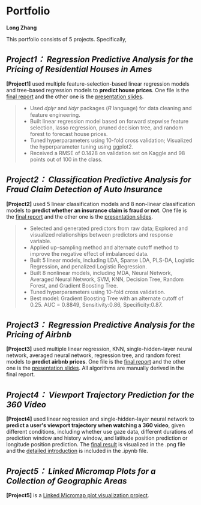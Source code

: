 # Portfolio
**Long Zhang**

This portfolio consists of 5 projects. Specifically, 

## *Project1： Regression Predictive Analysis for the Pricing of Residential Houses in Ames*
**[Project1]** used multiple feature-selection-based linear regression models and tree-based regression models to **predict house prices**. One file is the [final report]([Project1.2]PredictingHousePrices_Report.pdf) and the other one is the [presentation slides]([Project1.1]PredictingHousePrices_Slides.pdf).

> - Used 𝑑𝑝𝑙𝑦𝑟 and 𝑡𝑖𝑑𝑦𝑟 packages (𝑅 language) for data cleaning and feature engineering.
> - Built linear regression model based on forward stepwise feature selection, lasso regression, pruned decision tree, and random forest to forecast house prices.
> - Tuned hyperparameters using 10-fold cross validation; Visualized the hyperparameter tuning using ggplot2.
> - Received a RMSE of 0.1428 on validation set on Kaggle and 98 points out of 100 in the class.

## *Project2： Classification Predictive Analysis for Fraud Claim Detection of Auto Insurance*
**[Project2]** used 5 linear classification models and 8 non-linear classification models to **predict whether an insurance claim is fraud or not**. One file is the [final report]([Project2.2]AutoInsuranceFraudClaimsDetection_Report.pdf) and the other one is the [presentation slides]([Project2.1]AutoInsuranceFraudClaimsDetection_Slides.pdf).

> - Selected and generated predictors from raw data; Explored and visualized relationships between predictors and response variable.
> - Applied up-sampling method and alternate cutoff method to improve the negative effect of imbalanced data.
> - Built 5 linear models, including LDA, Sparse LDA, PLS-DA, Logistic Regression, and penalized Logistic Regression.
> - Built 8 nonlinear models, including MDA, Neural Network, Averaged Neural Network, SVM, KNN, Decision Tree, Random Forest, and Gradient Boosting Tree.
> - Tuned hyperparameters using 10-fold cross validation.
> - Best model: Gradient Boosting Tree with an alternate cutoff of 0.25. AUC = 0.8849, Sensitivity:0.86, Specificity:0.87.

## *Project3： Regression Predictive Analysis for the Pricing of Airbnb*
**[Project3]** used multiple linear regression, KNN, single-hidden-layer neural network, averaged neural network, regression tree, and random forest models to **predict airbnb prices**. One file is the [final report]([Project3.2]AirbnbPredictionReport.pdf) and the other one is the [presentation slides]([Project3.1]AirbnbPredictionSlides.pdf). All algorithms are manually derived in the final report.

## *Project4： Viewport Trajectory Prediction for the 360 Video*
**[Project4]** used linear regression and single-hidden-layer neural network to **predict a user's viewport trajectory when watching a 360 video**, given different conditions, including whether use gaze data, different durations of prediction window and history window, and latitude position prediction or longitude position prediction. The [final result]([Project4.2]ViewportPrediction.png) is visualized in the .png file and the [detailed introduction]([Project4.1]ViewportPredictionCode.ipynb) is included in the .ipynb file.

## *Project5： Linked Micromap Plots for a Collection of Geographic Areas*
**[Project5]** is a [Linked Micromap plot visualization project]([Project5]LinkedMicromapVisualization.pdf).
